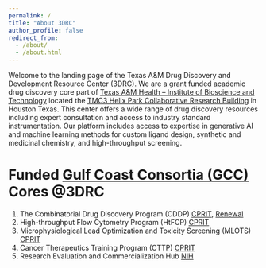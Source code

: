 ```yaml
---
permalink: /
title: "About 3DRC"
author_profile: false
redirect_from: 
  - /about/
  - /about.html
---
```


Welcome to the landing page of the Texas A&M Drug Discovery and Development Resource Center (3DRC). We are a grant funded academic drug discovery core part of [Texas A&M Health – Institute of Bioscience and Technology](https://ibt.tamu.edu/) located the [TMC3 Helix Park Collaborative Research Building](https://www.google.com/maps/place/TMC3+Collaborative+Building/@29.6990985,-95.400333,17z/data=!4m6!3m5!1s0x8640c1b0e8bccfc1:0x360f7130b51c5044!8m2!3d29.6990985!4d-95.3977581!16s%2Fg%2F11lth58wm3?entry=ttu&g_ep=EgoyMDI0MTEwNS4wIKXMDSoASAFQAw%3D%3D) in Houston Texas. This center offers a wide range of drug discovery resources including expert consultation and access to industry standard instrumentation. Our platform includes access to expertise in generative AI and machine learning methods for custom ligand design, synthetic and medicinal chemistry, and  high-throughput screening. 

Funded [Gulf Coast Consortia (GCC)](https://www.gulfcoastconsortia.org/) Cores @3DRC
======
1. The Combinatorial Drug Discovery Program (CDDP) [CPRIT](https://cprit.texas.gov/grants-funded/grants/rp150578), [Renewal](https://www.cprit.texas.gov/grants-funded/grants/rp200668)
1. High-throughput Flow Cytometry Program (HtFCP) [CPRIT](https://cprit.texas.gov/grants-funded/grants/rp190581)
1. Microphysiological Lead Optimization and Toxicity Screening (MLOTS) [CPRIT](https://cprit.texas.gov/grants-funded/grants/rp210108)
1. Cancer Therapeutics Training Program (CTTP) [CPRIT](https://cprit.texas.gov/grants-funded/grants/rp210043)
1. Research Evaluation and Commercialization Hub [NIH](https://www.gccreach.org/)